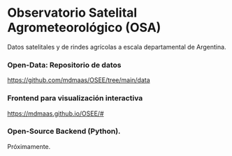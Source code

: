 # Observatorio Satelital Agrometeorológico (OSA)
Datos satelitales y de rindes agrícolas a escala departamental de Argentina.

### Open-Data: Repositorio de datos 
https://github.com/mdmaas/OSEE/tree/main/data

### Frontend para visualización interactiva
https://mdmaas.github.io/OSEE/#

### Open-Source Backend (Python).
Próximamente.
